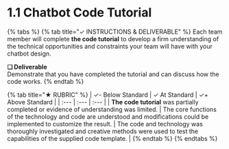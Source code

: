 # 1.1 Chatbot Code Tutorial

{% tabs %}
{% tab title="✓  INSTRUCTIONS & DELIVERABLE" %}
Each team member will complete **the code tutorial** to develop a firm understanding of the technical opportunities and constraints your team will have with your chatbot design.

**❏ Deliverable**  
Demonstrate that you have completed the tutorial and can discuss how the code works.
{% endtab %}

{% tab title="★  RUBRIC" %}
| ✓-  Below Standard | ✓  At Standard | ✓+  Above Standard |
| :--- | :--- | :--- |
| **The code tutorial** was partially completed or evidence of understanding was limited. | The core functions of the technology and code are understood and modifications could be implemented to customize the result. | The code and technology was thoroughly investigated and creative methods were used to test the capabilities of the supplied code template. |
{% endtab %}
{% endtabs %}

